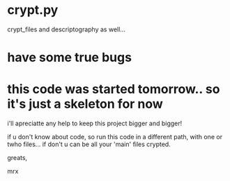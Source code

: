 # crypt.py
crypt_files and descriptography as well... 

# have some true bugs
# this code was started tomorrow.. so it's just a skeleton for now

i'll apreciatte any help to keep this project bigger and bigger! 


if u don't know about code, so run this code in a different path, with one or twho files... if don't u can be all your 'main' files crypted. 

greats, 

mrx
